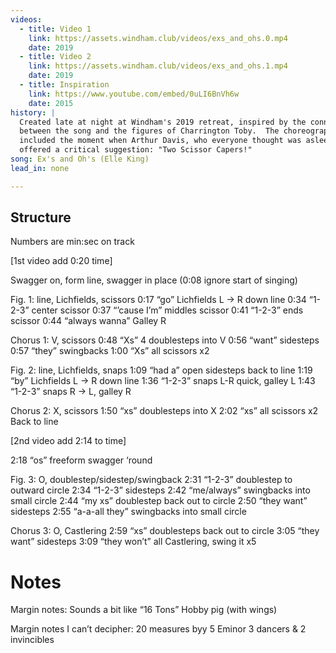 ```yaml
---
videos:
  - title: Video 1
    link: https://assets.windham.club/videos/exs_and_ohs.0.mp4
    date: 2019
  - title: Video 2
    link: https://assets.windham.club/videos/exs_and_ohs.1.mp4
    date: 2019
  - title: Inspiration
    link: https://www.youtube.com/embed/0uLI6BnVh6w
    date: 2015
history: |
  Created late at night at Windham's 2019 retreat, inspired by the connection
  between the song and the figures of Charrington Toby.  The choreography
  included the moment when Arthur Davis, who everyone thought was asleep,
  offered a critical suggestion: "Two Scissor Capers!"
song: Ex's and Oh's (Elle King)
lead_in: none

---
```


## Structure

Numbers are min:sec on track

[1st video add 0:20 time]

Swagger on, form line, swagger in place
(0:08 ignore start of singing)

Fig. 1: line, Lichfields, scissors
0:17 “go” Lichfields L -> R down line
0:34 “1-2-3” center scissor
0:37 “’cause I’m” middles scissor
0:41 “1-2-3” ends scissor
0:44 “always wanna” Galley R

Chorus 1: V, scissors
0:48 “Xs” 4 doublesteps into V
0:56 “want” sidesteps
0:57 “they” swingbacks
1:00 “Xs” all scissors x2

Fig. 2: line, Lichfields, snaps
1:09 “had a” open sidesteps back to line
1:19 “by” Lichfields L -> R down line
1:36 “1-2-3” snaps L-R quick, galley L
1:43 “1-2-3” snaps R -> L, galley R

Chorus 2: X, scissors
1:50 “xs” doublesteps into X
2:02 “xs” all scissors x2
Back to line

[2nd video add 2:14 to time]

2:18 “os” freeform swagger ‘round

Fig. 3: O, doublestep/sidestep/swingback
2:31 “1-2-3” doublestep to outward circle
2:34 “1-2-3” sidesteps
2:42 “me/always” swingbacks into small circle
2:44 “my xs” doublestep back out to circle
2:50 “they want” sidesteps
2:55 “a-a-all they” swingbacks into small circle

Chorus 3: O, Castlering
2:59 “xs” doublesteps back out to circle
3:05 “they want” sidesteps
3:09 “they won’t” all Castlering, swing it x5

# Notes

Margin notes:
Sounds a bit like “16 Tons”
Hobby pig (with wings)

Margin notes I can’t decipher:
20 measures byy 5
Eminor
3 dancers & 2 invincibles

